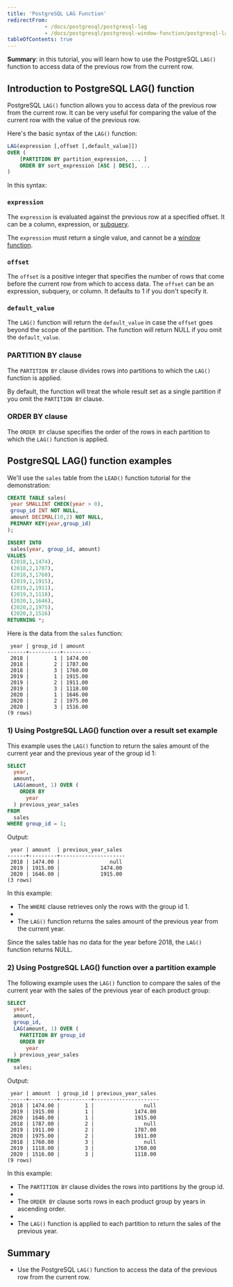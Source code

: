 ```yaml
---
title: 'PostgreSQL LAG Function'
redirectFrom:
            - /docs/postgresql/postgresql-lag 
            - /docs/postgresql/postgresql-window-function/postgresql-lag-function
tableOfContents: true
---
```



**Summary**: in this tutorial, you will learn how to use the PostgreSQL `LAG()` function to access data of the previous row from the current row.

## Introduction to PostgreSQL LAG() function

PostgreSQL `LAG()` function allows you to access data of the previous row from the current row. It can be very useful for comparing the value of the current row with the value of the previous row.

Here's the basic syntax of the `LAG()` function:

```sql
LAG(expression [,offset [,default_value]])
OVER (
    [PARTITION BY partition_expression, ... ]
    ORDER BY sort_expression [ASC | DESC], ...
)
```

In this syntax:

### `expression`

The `expression` is evaluated against the previous row at a specified offset. It can be a column, expression, or [subquery](/docs/postgresql/postgresql-subquery).

The `expression` must return a single value, and cannot be a [window function](/docs/postgresql/postgresql-window-function).

### `offset`

The `offset` is a positive integer that specifies the number of rows that come before the current row from which to access data. The `offset` can be an expression, subquery, or column. It defaults to 1 if you don't specify it.

### `default_value`

The `LAG()` function will return the `default_value` in case the `offset` goes beyond the scope of the partition. The function will return NULL if you omit the `default_value`.

### PARTITION BY clause

The `PARTITION BY` clause divides rows into partitions to which the `LAG()` function is applied.

By default, the function will treat the whole result set as a single partition if you omit the `PARTITION BY` clause.

### ORDER BY clause

The `ORDER BY` clause specifies the order of the rows in each partition to which the `LAG()` function is applied.

## PostgreSQL LAG() function examples

We'll use the `sales` table from the `LEAD()` function tutorial for the demonstration:

```sql
CREATE TABLE sales(
 year SMALLINT CHECK(year > 0),
 group_id INT NOT NULL,
 amount DECIMAL(10,2) NOT NULL,
 PRIMARY KEY(year,group_id)
);

INSERT INTO
 sales(year, group_id, amount)
VALUES
 (2018,1,1474),
 (2018,2,1787),
 (2018,3,1760),
 (2019,1,1915),
 (2019,2,1911),
 (2019,3,1118),
 (2020,1,1646),
 (2020,2,1975),
 (2020,3,1516)
RETURNING *;
```

Here is the data from the `sales` function:

```
 year | group_id | amount
------+----------+---------
 2018 |        1 | 1474.00
 2018 |        2 | 1787.00
 2018 |        3 | 1760.00
 2019 |        1 | 1915.00
 2019 |        2 | 1911.00
 2019 |        3 | 1118.00
 2020 |        1 | 1646.00
 2020 |        2 | 1975.00
 2020 |        3 | 1516.00
(9 rows)
```

### 1) Using PostgreSQL LAG() function over a result set example

This example uses the `LAG()` function to return the sales amount of the current year and the previous year of the group id 1:

```sql
SELECT
  year,
  amount,
  LAG(amount, 1) OVER (
    ORDER BY
      year
  ) previous_year_sales
FROM
  sales
WHERE group_id = 1;
```

Output:

```
 year | amount  | previous_year_sales
------+---------+---------------------
 2018 | 1474.00 |                null
 2019 | 1915.00 |             1474.00
 2020 | 1646.00 |             1915.00
(3 rows)
```

In this example:

- The `WHERE` clause retrieves only the rows with the group id 1.
-
- The `LAG()` function returns the sales amount of the previous year from the current year.

Since the sales table has no data for the year before 2018, the `LAG()` function returns NULL.

### 2) Using PostgreSQL LAG() function over a partition example

The following example uses the `LAG()` function to compare the sales of the current year with the sales of the previous year of each product group:

```sql
SELECT
  year,
  amount,
  group_id,
  LAG(amount, 1) OVER (
    PARTITION BY group_id
    ORDER BY
      year
  ) previous_year_sales
FROM
  sales;
```

Output:

```
 year | amount  | group_id | previous_year_sales
------+---------+----------+---------------------
 2018 | 1474.00 |        1 |                null
 2019 | 1915.00 |        1 |             1474.00
 2020 | 1646.00 |        1 |             1915.00
 2018 | 1787.00 |        2 |                null
 2019 | 1911.00 |        2 |             1787.00
 2020 | 1975.00 |        2 |             1911.00
 2018 | 1760.00 |        3 |                null
 2019 | 1118.00 |        3 |             1760.00
 2020 | 1516.00 |        3 |             1118.00
(9 rows)
```

In this example:

- The `PARTITION BY` clause divides the rows into partitions by the group id.
-
- The `ORDER BY` clause sorts rows in each product group by years in ascending order.
-
- The `LAG()` function is applied to each partition to return the sales of the previous year.

## Summary

- Use the PostgreSQL `LAG()` function to access the data of the previous row from the current row.
